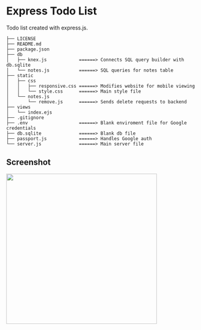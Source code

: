 # Express Todo List
Todo list created with express.js.

```
├── LICENSE
├── README.md
├── package.json
├── db
│   ├── knex.js            ======> Connects SQL query builder with db.sqlite
│   └── notes.js           ======> SQL queries for notes table
├── static
│   ├── css
│   │   ├── responsive.css ======> Modifies website for mobile viewing
│   │   └── style.css      ======> Main style file
│   └── notes.js
│       └── remove.js      ======> Sends delete requests to backend
├── views
│   └── index.ejs
├── .gitignore
├── .env                   ======> Blank enviroment file for Google credentials
├── db.sqlite              ======> Blank db file
├── passport.js            ======> Handles Google auth
└── server.js              ======> Main server file
```

## Screenshot
<img src="https://i.imgur.com/2uwGWbi.png" height="400">
